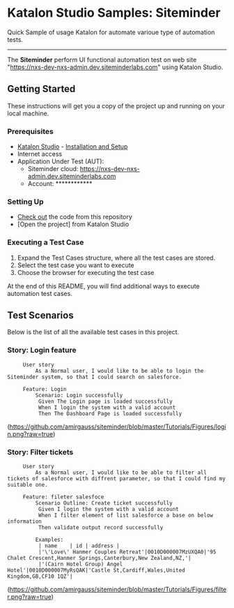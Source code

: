 # Katalon Studio Samples: Siteminder
Quick Sample of usage Katalon for automate varioue type of automation tests.
______
The **Siteminder** perform UI functional automation test on web site "https://nxs-dev-nxs-admin.dev.siteminderlabs.com" using Katalon Studio.
## Getting Started
These instructions will get you a copy of the project up and running on your local machine.
### Prerequisites
- [Katalon Studio](https://www.katalon.com/) - [Installation and Setup](https://docs.katalon.com/x/HwAM)
- Internet access
- Application Under Test (AUT):
     + Siteminder cloud: https://nxs-dev-nxs-admin.dev.siteminderlabs.com
     + Account: ************
### Setting Up
- [Check out]() the code from this repository
- [Open the project] from Katalon Studio
### Executing a Test Case
1. Expand the Test Cases structure, where all the test cases are stored.
2. Select the test case you want to execute
3. Choose the browser for executing the test case

At the end of this README, you will find additional ways to execute automation test cases. 
## Test Scenarios
Below is the list of all the available test cases in this project. 
### Story: Login feature
```Gherkin     
     User story
         As a Normal user, I would like to be able to login the Siteminder system, so that I could search on salesforce.
     
     Feature: Login 
         Scenario: Login successfully
          Given The Login page is loaded successfully
          When I login the system with a valid account
          Then The Dashboard Page is loaded successfully

 ```         
(https://github.com/amirgauss/siteminder/blob/master/Tutorials/Figures/login.png?raw=true)
### Story: Filter tickets
```Gherkin     
     User story
         As a Normal user, I would like to be able to filter all tickets of salesforce with diffrent parameter, so that I could find my suitable one.

     Feature: fileter salesfoce
         Scenario Outline: Create ticket successfully
          Given I login the system with a valid account
          When I filter element of list salesforce a base on below information
          Then validate output record successfully
         
         Examples:
          | name    | id | address |
          |'\'Love\' Hanmer Couples Retreat'|0010D000007MzUXQA0|'95 Chalet Crescent,Hanmer Springs,Canterbury,New Zealand,NZ,'|
          |'(Cairn Hotel Group) Angel Hotel'|0010D000007MyRsQAK|'Castle St,Cardiff,Wales,United Kingdom,GB,CF10 1QZ'|
```
(https://github.com/amirgauss/siteminder/blob/master/Tutorials/Figures/filter.png?raw=true)
